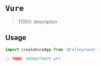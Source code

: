 # `Vure`

> TODO: description

## Usage

```js
import createVureApp from '@rolley/vure'

// TODO: DEMONSTRATE API
```
